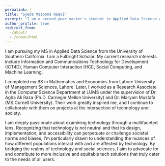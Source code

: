 ```yaml
---
permalink: /
title: "Syeda Masooma Naqvi"
excerpt: "I am a second-year master's student in Applied Data Science at the University of Southern California."
author_profile: true
redirect_from:
  -/about/
  - /about/html
---
```


I am pursuing my MS in Applied Data Science from the University of Southern California. I am a Fulbright Scholar. My current research interests include Information and Communications Technology for Development (ICT4D), Human Computer Interaction (HCI), Social Computing, and Machine Learning.

I completed my BS in Mathematics and Economics from Lahore University of Management Sciences, Lahore. Later, I worked as a Research Associate in the Computer Science Department at LUMS under the supervision of Dr. Agha Ali Raza (Ph.D. Carnegie Mellon University) and Dr. Maryam Mustafa (MS Cornell University). Their work greatly inspired me, and I continue to collaborate with them on projects at the intersection of technology and society.

I am deeply passionate about examining technology through a multifaceted lens. Recognizing that technology is not neutral and that its design, implementation, and accessibility can perpetuate or challenge societal norms and biases, I'm particularly drawn to understanding the nuances of how different populations interact with and are affected by technology. By bridging the realms of technology and social sciences, I aim to advocate for and contribute to more inclusive and equitable tech solutions that truly cater to the needs of all users.
